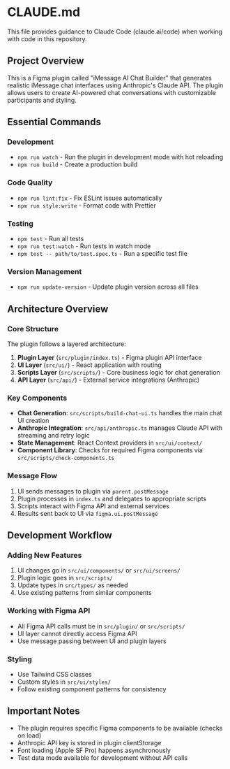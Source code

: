 # CLAUDE.md

This file provides guidance to Claude Code (claude.ai/code) when working with code in this repository.

## Project Overview

This is a Figma plugin called "iMessage AI Chat Builder" that generates realistic iMessage chat interfaces using Anthropic's Claude API. The plugin allows users to create AI-powered chat conversations with customizable participants and styling.

## Essential Commands

### Development

- `npm run watch` - Run the plugin in development mode with hot reloading
- `npm run build` - Create a production build

### Code Quality

- `npm run lint:fix` - Fix ESLint issues automatically
- `npm run style:write` - Format code with Prettier

### Testing

- `npm test` - Run all tests
- `npm run test:watch` - Run tests in watch mode
- `npm test -- path/to/test.spec.ts` - Run a specific test file

### Version Management

- `npm run update-version` - Update plugin version across all files

## Architecture Overview

### Core Structure

The plugin follows a layered architecture:

1. **Plugin Layer** (`src/plugin/index.ts`) - Figma plugin API interface
2. **UI Layer** (`src/ui/`) - React application with routing
3. **Scripts Layer** (`src/scripts/`) - Core business logic for chat generation
4. **API Layer** (`src/api/`) - External service integrations (Anthropic)

### Key Components

- **Chat Generation**: `src/scripts/build-chat-ui.ts` handles the main chat UI creation
- **Anthropic Integration**: `src/api/anthropic.ts` manages Claude API with streaming and retry logic
- **State Management**: React Context providers in `src/ui/context/`
- **Component Library**: Checks for required Figma components via `src/scripts/check-components.ts`

### Message Flow

1. UI sends messages to plugin via `parent.postMessage`
2. Plugin processes in `index.ts` and delegates to appropriate scripts
3. Scripts interact with Figma API and external services
4. Results sent back to UI via `figma.ui.postMessage`

## Development Workflow

### Adding New Features

1. UI changes go in `src/ui/components/` or `src/ui/screens/`
2. Plugin logic goes in `src/scripts/`
3. Update types in `src/types/` as needed
4. Use existing patterns from similar components

### Working with Figma API

- All Figma API calls must be in `src/plugin/` or `src/scripts/`
- UI layer cannot directly access Figma API
- Use message passing between UI and plugin layers

### Styling

- Use Tailwind CSS classes
- Custom styles in `src/ui/styles/`
- Follow existing component patterns for consistency

## Important Notes

- The plugin requires specific Figma components to be available (checks on load)
- Anthropic API key is stored in plugin clientStorage
- Font loading (Apple SF Pro) happens asynchronously
- Test data mode available for development without API calls
